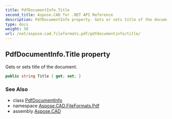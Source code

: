 ```yaml
---
title: PdfDocumentInfo.Title
second_title: Aspose.CAD for .NET API Reference
description: PdfDocumentInfo property. Gets or sets title of the document
type: docs
weight: 50
url: /net/aspose.cad.fileformats.pdf/pdfdocumentinfo/title/
---
```

## PdfDocumentInfo.Title property

Gets or sets title of the document.

```csharp
public string Title { get; set; }
```

### See Also

* class [PdfDocumentInfo](../)
* namespace [Aspose.CAD.FileFormats.Pdf](../../../aspose.cad.fileformats.pdf/)
* assembly [Aspose.CAD](../../../)


